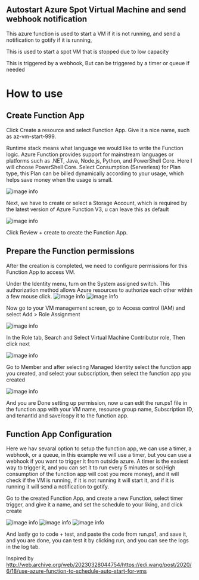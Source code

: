 ## Autostart Azure Spot Virtual Machine and send webhook notification
This azure function is used to start a VM if it is not running, and send a notification to gotify if it is running,

This is used to start a spot VM that is stopped due to low capacity

This is triggered by a webhook, But can be triggered by a timer or queue if needed


# How to use
## Create Function App

Click Create a resource and select Function App. Give it a nice name, such as az-vm-start-999.

Runtime stack means what language we would like to write the Function logic. Azure Function provides support for mainstream languages or platforms such as .NET, Java, Node.js, Python, and PowerShell Core. Here I will choose PowerShell Core.
Select Consumption (Serverless) for Plan type, this Plan can be billed dynamically according to your usage, which helps save money when the usage is small.

![image info](./images/1create-function.png)

Next, we have to create or select a Storage Account, which is required by the latest version of Azure Function V3, u can leave this as default


![image info](./images/2storage.png)

Click Review + create to create the Function App.

## Prepare the Function permissions
After the creation is completed, we need to configure permissions for this Function App to access VM.

Under the Identity menu, turn on the System assigned switch. 
This authorization method allows Azure resources to authorize each other within a few mouse click.
![image info](./images/3.permission.png)
![image info](./images/4.permission.png)

Now go to your VM management screen, go to Access control (IAM) and select Add > Role Assignment

![image info](./images/5.role.png)

In the Role tab, Search and Select  Virtual Machine Contributor role, Then click next

![image info](./images/6.vm_contributer.png)

Go to Member and after selecting Managed Identity select the function app you created, and select your subscription, then select the function app you created

![image info](./images/7.access.png)

And you are Done setting up permission, now u can edit the run.ps1 file in the function app with your VM name, resource group name, Subscription ID, and tenantId and save/copy it to the function app.

## Function App Configuration

Here we hav sevaral option to setup the function app, we can use a timer, a webhook, or a queue, in this example we will use a timer, but you can use a webhook if you want to trigger it from outside azure. A timer is the easiest way to trigger it, and you can set it to run every 5 minutes or so(High consumption of the function app will cost you more money), and it will check if the VM is running, if it is not running it will start it, and if it is running it will send a notification to gotify.

Go to the created Function App, and create a new Function, select timer trigger, and give it a name, and set the schedule to your liking, and click create

![image info](./images/8.function-app.png)
![image info](./images/9.timer.png)
![image info](./images/10.code-test.png)

And lastly go to code + test, and paste the code from run.ps1, and save it, and you are done, you can test it by clicking run, and you can see the logs in the log tab.

Inspired by
http://web.archive.org/web/20230328044754/https://edi.wang/post/2020/6/18/use-azure-function-to-schedule-auto-start-for-vms
